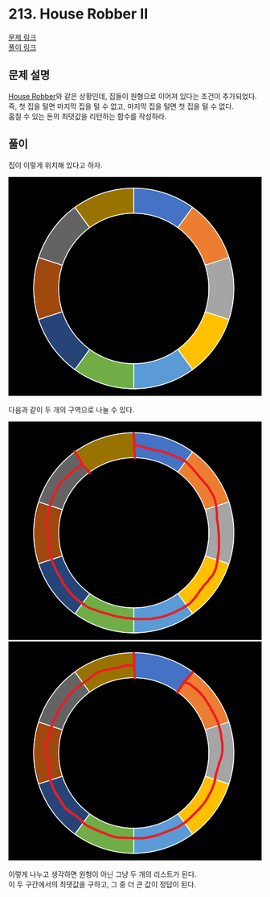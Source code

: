 # 213. House Robber II
[문제 링크](https://leetcode.com/problems/house-robber-ii/ )  
[풀이 링크](house-robber-ii.py )  

## 문제 설명
[House Robber](house-robber.md)와 같은 상황인데, 집들이 원형으로 이어져 있다는 조건이 추가되었다. 즉, 첫 집을 털면 마지막 집을 털 수 없고, 마지막 집을 털면 첫 집을 털 수 없다.  
훔칠 수 있는 돈의 최댓값을 리턴하는 함수를 작성하라.    

## 풀이
집이 이렇게 위치해 있다고 하자.

![](../img/house-robber-ii_1.png)

다음과 같이 두 개의 구역으로 나눌 수 있다.  

![](../img/house-robber-ii_2.png)  
![](../img/house-robber-ii_3.png)  

이렇게 나누고 생각하면 원형이 아닌 그냥 두 개의 리스트가 된다.  
이 두 구간에서의 최댓값을 구하고, 그 중 더 큰 값이 정답이 된다.  
